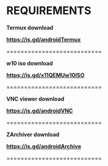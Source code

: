 # REQUIREMENTS


**Termux download**

**https://is.gd/androidTermux**

===========================

**w10 iso download**

**https://is.gd/x11QEMUw10ISO**

===========================

**VNC viewer download**

**https://is.gd/androidVNC**

===========================

**ZArchiver download**

**https://is.gd/androidArchive**

===========================
